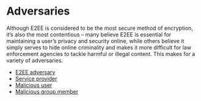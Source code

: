 # Adversaries

Although E2EE is considered to be the most secure method of encryption, it’s also the most contentious – many believe 
E2EE is essential for maintaining a user’s privacy and security online, while others believe it simply serves to hide 
online criminality and makes it more difficult for law enforcement agencies to tackle harmful or illegal content. 
This makes for a variety of adversaries.

* [E2EE adversary](e2ee/adversaries/E2EE-adversary.md)
* [Service provider](e2ee/adversaries/Service-provider.md)
* [Malicious user](e2ee/adversaries/Malicious-user.md)
* [Malicious group member](e2ee/adversaries/Malicious-group-member.md)